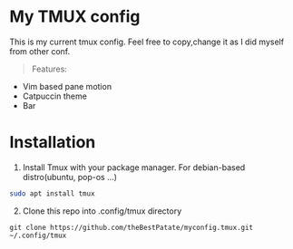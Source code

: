 # My TMUX config

This is my current tmux config. Feel free to copy,change it as I did myself from other conf.

> Features:
- Vim based pane motion
- Catpuccin theme
- Bar

# Installation

1) Install Tmux with your package manager.
For debian-based distro(ubuntu, pop-os ...)

```bash
sudo apt install tmux
```


2) Clone this repo into .config/tmux directory

```
git clone https://github.com/theBestPatate/myconfig.tmux.git ~/.config/tmux
```



